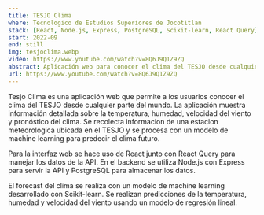 ```yaml
---
title: TESJO Clima
where: Tecnologico de Estudios Superiores de Jocotitlan
stack: [React, Node.js, Express, PostgreSQL, Scikit-learn, React Query]
start: 2022-09
end: still
img: tesjoclima.webp
video: https://www.youtube.com/watch?v=8Q6J9Q1Z9ZQ
abstract: Aplicación web para conocer el clima del TESJO desde cualquier parte del mundo. Se recolecta informacion de una estacion meteorologica ubicada en el TESJO y se procesa con un modelo de machine learning para predecir el clima futuro.
url: https://www.youtube.com/watch?v=8Q6J9Q1Z9ZQ
---
```


Tesjo Clima es una aplicación web que permite a los usuarios conocer el clima del TESJO desde cualquier parte del mundo. La aplicación muestra información detallada sobre la temperatura, humedad, velocidad del viento y pronóstico del clima. Se recolecta informacion de una estacion meteorologica ubicada en el TESJO y se procesa con un modelo de machine learning para predecir el clima futuro.

Para la interfaz web se hace uso de React junto con React Query para manejar los datos de la API. En el backend se utiliza Node.js con Express para servir la API y PostgreSQL para almacenar los datos.

El forecast del clima se realiza con un modelo de machine learning desarrollado con Scikit-learn. Se realizan predicciones de la temperatura, humedad y velocidad del viento usando un modelo de regresión lineal.
